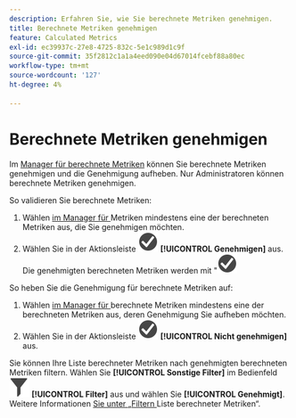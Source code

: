 ```yaml
---
description: Erfahren Sie, wie Sie berechnete Metriken genehmigen.
title: Berechnete Metriken genehmigen
feature: Calculated Metrics
exl-id: ec39937c-27e8-4725-832c-5e1c989d1c9f
source-git-commit: 35f2812c1a1a4eed090e04d67014fcebf88a80ec
workflow-type: tm+mt
source-wordcount: '127'
ht-degree: 4%

---
```


# Berechnete Metriken genehmigen

Im [Manager für berechnete Metriken](cm-manager.md) können Sie berechnete Metriken genehmigen und die Genehmigung aufheben. Nur Administratoren können berechnete Metriken genehmigen.

So validieren Sie berechnete Metriken:

1. Wählen [ im Manager für ](cm-manager.md) Metriken mindestens eine der berechneten Metriken aus, die Sie genehmigen möchten.
1. Wählen Sie in der Aktionsleiste ![CheckmarkCircle](/help/assets/icons/CheckmarkCircle.svg) **[!UICONTROL Genehmigen]** aus. Die genehmigten berechneten Metriken werden mit &quot;![&quot; ](/help/assets/icons/CheckmarkCircle.svg)

So heben Sie die Genehmigung für berechnete Metriken auf:

1. Wählen [ im Manager für ](cm-approving.md) berechnete Metriken mindestens eine der berechneten Metriken aus, deren Genehmigung Sie aufheben möchten.
1. Wählen Sie in der Aktionsleiste ![CheckmarkCircle](/help/assets/icons/CheckmarkCircle.svg) **[!UICONTROL Nicht genehmigen]** aus.


Sie können Ihre Liste berechneter Metriken nach genehmigten berechneten Metriken filtern. Wählen Sie **[!UICONTROL Sonstige Filter]** im Bedienfeld ![Filter](/help/assets/icons/Filter.svg) **[!UICONTROL Filter]** aus und wählen Sie **[!UICONTROL Genehmigt]**. Weitere Informationen [ Sie unter „Filtern ](cm-filter.md) Liste berechneter Metriken“.

